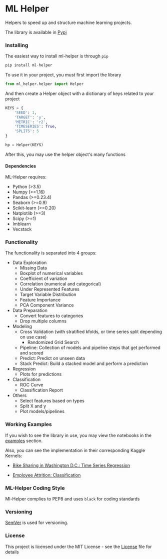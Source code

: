 # ML Helper

Helpers to speed up and structure machine learning projects.

The library is available in [Pypi](https://pypi.org/project/ml-helper/)

### Installing

The easiest way to install ml-helper is through ```pip```

```python
pip install ml-helper
```

To use it in your project, you must first import the library

```python
from ml_helper.helper import Helper
```

And then create a Helper object with a dictionary of keys related to your project

```python
KEYS = {
    'SEED': 1,
    'TARGET': 'y',
    'METRIC': 'r2',
    'TIMESERIES': True,
    'SPLITS': 5
}

hp = Helper(KEYS)
```

After this, you may use the helper object's many functions

#### Dependencies

ML-Helper requires:
* Python (>3.5)
* Numpy (>=1.16)
* Pandas (>=0.23.4)
* Seaborn (>=0.9)
* Scikit-learn (>=0.20)
* Natplotlib (>=3)
* Scipy (>=1)
* Imblearn
* Vecstack

### Functionality

The functionality is separated into 4 groups:
* Data Exploration
    * Missing Data
    * Boxplot of numerical variables
    * Coefficient of variation
    * Correlation (numerical and categorical)
    * Under Represented Features
    * Target Variable Distribution
    * Feature Importance
    * PCA Component Variance
* Data Preparation
    * Convert features to categories
    * Drop multiple columns
* Modeling
    * Cross Validation (with stratified kfolds, or time series split depending on use case)
        * Randomized Grid Search
    * Pipeline: Collection of models and pipeline steps that get performed and scored
    * Predict: Predict on unseen data
    * Stack Predict: Build a stacked model and perform a prediction
* Regression
    * Plots for predictions
* Classification
    * ROC Curve
    * Classification Report
* Others
    * Select features based on types
    * Split X and y
    * Plot models/pipelines

### Working Examples
If you wish to see the library in use, you may view the notebooks in the [examples](examples) section.

Also, you can see the implementation in their corresponding Kaggle Kernels:

* [Bike Sharing in Washington D.C.: Time Series Regression](https://www.kaggle.com/akoury/bike-sharing-in-washington-d-c-using-ml-helper)

* [Employee Attrition: Classification](https://www.kaggle.com/akoury/employee-attrition-basis-to-create-ml-helper-lib)

### ML-Helper Coding Style

Ml-Helper complies to PEP8 and uses ```black``` for coding standards

### Versioning

[SemVer](http://semver.org/) is used for versioning. 

### License

This project is licensed under the MIT License - see the [License](license.txt) file for details